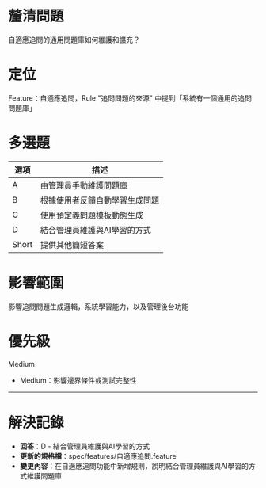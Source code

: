 # 釐清問題

自適應追問的通用問題庫如何維護和擴充？

# 定位

Feature：自適應追問，Rule "追問問題的來源" 中提到「系統有一個通用的追問問題庫」

# 多選題

| 選項 | 描述 |
|--------|-------------|
| A | 由管理員手動維護問題庫 |
| B | 根據使用者反饋自動學習生成問題 |
| C | 使用預定義問題模板動態生成 |
| D | 結合管理員維護與AI學習的方式 |
| Short | 提供其他簡短答案 |

# 影響範圍

影響追問問題生成邏輯，系統學習能力，以及管理後台功能

# 優先級

Medium
- Medium：影響邊界條件或測試完整性

---

# 解決記錄

- **回答**：D - 結合管理員維護與AI學習的方式
- **更新的規格檔**：spec/features/自適應追問.feature
- **變更內容**：在自適應追問功能中新增規則，說明結合管理員維護與AI學習的方式維護問題庫